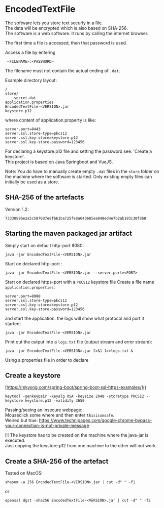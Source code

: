 # EncodedTextFile

The software lets you store text securly in a file.  
The data will be encrypted which is also based on SHA-256.  
The software is a web software. It runs by calling the internet browser.

The first time a file is accessed, then that password is used.

Access a file by entering

     <FILENAME>:<PASSWORD>

The filename must not contain the actual ending of `.dat`.

Example directory layout:

    /
    store/
        secret.dat
    application.properties
    EncodedTextFile-<VERSION>.jar
    keystore.p12

where content of application.property is like:

    server.port=8443
    server.ssl.store-type=pkcs12
    server.ssl.key-store=keystore.p12
    server.ssl.key-store-password=123456

For declaring a keystore.p12 file and setting the password see: 'Create a keystore'.  
This project is based on Java Springboot and VueJS.

Note: You do have to manually create empty `.dat` files in the `store` folder on the machine where the software is
started. Only existing empty files can initially be used as a store.

## <a name="sha256"></a> SHA-256 of the artefacts

Version 1.2:

    7333089be2a5c587087e8fb61ba725fe8a043685ee048ed4e7b2ab193c30f8b8

## Starting the maven packaged jar artifact

Simply start on default http-port 8080:

    java -jar EncodedTextFile-<VERSION>.jar

Start on declared http-port <PORT>:

    java -jar EncodedTextFile-<VERSION>.jar --server.port=<PORT>

Start on declared https-port with a `PKCS12` keystore file Create a file name `application.properties`:

    server.port=8088
    server.ssl.store-type=pkcs12
    server.ssl.key-store=keystore.p12
    server.ssl.key-store-password=123456

and start the application. the logs will show what protocol and port it started:

    java -jar EncodedTextFile-<VERSION>.jar

Print out the output into a `logs.txt` file (output stream and error stream):

    java -jar EncodedTextFile-<VERSION>.jar 2>&1 1>>logs.txt &

Using a properties file in order to declare

## Create a keystore

[https://mkyong.com/spring-boot/spring-boot-ssl-https-examples/]()

    keytool -genkeypair -keyalg RSA -keysize 2048 -storetype PKCS12 -keystore keystore.p12 -validity 3650

Passing/seeing an insecure webpage:  
Mouseclick some where and then enter `thisisunsafe`.  
Weired but true: https://www.technipages.com/google-chrome-bypass-your-connection-is-not-private-message

!!! The keystore has to be created on the machine where the java-jar is executed.  
Just copying the keystore.p12 from one machine to the other will not work.

## Create a SHA-256 of the artefact

Tested on MacOS:

    shasum -a 256 EncodedTextFile-<VERSION>.jar | cut -d" " -f1

or

    openssl dgst -sha256 EncodedTextFile-<VERSION>.jar | cut -d" " -f2

